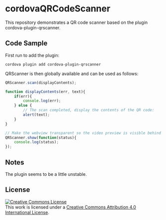# cordovaQRCodeScanner
This repository demonstrates a QR code scanner based on the plugin cordova-plugin-qrscanner.

## Code Sample 

First run to add the plugin: 

```
cordova plugin add cordova-plugin-qrscanner
```

QRScanner is then globally available and can be used as follows:

```js
QRScanner.scan(displayContents);

function displayContents(err, text){
    if(err){
        console.log(err);
    } else {
        // The scan completed, display the contents of the QR code:
        alert(text);
    }
}

// Make the webview transparent so the video preview is visible behind it.
QRScanner.show(function(status){
    console.log(status);
});
```

## Notes

The plugin seems to be a little unstable.

## License

<a rel="license" href="http://creativecommons.org/licenses/by/4.0/"><img alt="Creative Commons License" style="border-width:0" src="https://i.creativecommons.org/l/by/4.0/88x31.png" /></a><br />This work is licensed under a <a rel="license" href="http://creativecommons.org/licenses/by/4.0/">Creative Commons Attribution 4.0 International License</a>.
